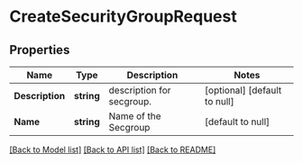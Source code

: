# CreateSecurityGroupRequest

## Properties
Name | Type | Description | Notes
------------ | ------------- | ------------- | -------------
**Description** | **string** | description for secgroup. | [optional] [default to null]
**Name** | **string** | Name of the Secgroup | [default to null]

[[Back to Model list]](../README.md#documentation-for-models) [[Back to API list]](../README.md#documentation-for-api-endpoints) [[Back to README]](../README.md)


